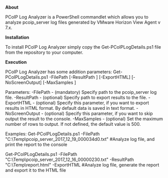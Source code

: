 **About**

PCoIP Log Analyzer is a PowerShell commandlet which allows you to analyze pcoip_server log files generated by VMware Horizon View Agent v 7.x.

**Installation**

To install PCoIP Log Analyzer simply copy the Get-PCoIPLogDetails.ps1 file from the repository to your computer.

**Execution**

PCoIP Log Analyzer has some addition parameters:
Get-PCoIPLogDetails.ps1 -FilePath <string> [-ResultPath <string>] [-ExportHTML] [-NoScreenOutput] [-MaxSamples <int>]
  
Parameters:
  -FilePath <string>   - (mandatory) Specify path to the pcoip_server log file.
  -ResultPath <string> - (optional) Specify path to export results to the file.
  -ExportHTML          - (optional) Specify this parameter, if you want to export results in HTML format. By default data is saved in text format.
  -NoScreenOutput      - (optional) Specify this parameter, if you want to skip output the result to the console.
  -MaxSamples <int>    - (optional) Set the maximum number of rows to output. If not defined, the default value is 500.

Examples:
  Get-PCoIPLogDetails.ps1 -FilePath "C:\Temp\pcoip_server_2017_12_19_000034d0.txt"
  #Analyze log file, and print the report to the console

  Get-PCoIPLogDetails.ps1 -FilePath "C:\Temp\pcoip_server_2017_12_16_00000230.txt" -ResultPath "C:\Temp\report.html" -ExportHTML
  #Analyze log file, generate the report and export it to the HTML file
